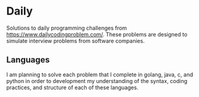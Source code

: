 # Daily
Solutions to daily programming challenges from https://www.dailycodingproblem.com/. These problems are designed to simulate interview problems from software companies.

## Languages
I am planning to solve each problem that I complete in golang, java, c, and python in order to development my understanding of the syntax, coding practices, and structure of each of these languages.
